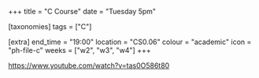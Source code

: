 +++
title = "C Course"
date = "Tuesday 5pm"

[taxonomies]
tags = ["C"]

[extra]
end_time = "19:00"
location = "CS0.06"
colour = "academic"
icon = "ph-file-c"
weeks = ["w2", "w3", "w4"]
+++

https://www.youtube.com/watch?v=tas0O586t80
